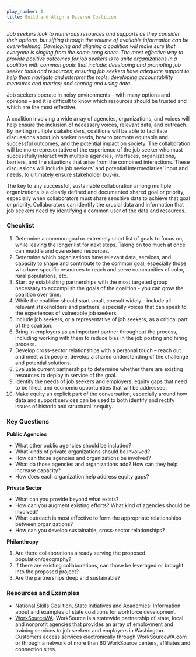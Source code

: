 ```yaml
---
play_number: 1
title: Build and Align a Diverse Coalition
---
```


*Job seekers look to numerous resources and supports as they consider their options, but sifting through the volume of available information can be overwhelming. Developing and aligning a coalition will make sure that everyone is singing from the same song sheet. The most effective way to provide positive outcomes for job seekers is to unite organizations in a coalition with common goals that include: developing and promoting job seeker tools and resources; ensuring job seekers have adequate support to help them navigate and interpret the tools; developing accountability measures and metrics; and sharing and using data.*

Job seekers operate in noisy environments – with many options and opinions – and it is difficult to know which resources should be trusted and which are the most effective. 

A coalition involving a wide array of agencies, organizations, and voices will help ensure the inclusion of necessary voices, relevant data, and outreach. By inviting multiple stakeholders, coalitions will be able to facilitate discussions about job seeker needs, how to promote equitable and successful outcomes, and the potential impact on society. The collaboration will be more representative of the experience of the job seeker who must successfully interact with multiple agencies, interfaces, organizations, barriers, and the situations that arise from the combined interactions. These discussions will include job seekers’ and potential intermediaries’ input and needs, to ultimately ensure stakeholder buy-in.

The key to any successful, sustainable collaboration among multiple organizations is a clearly defined and documented shared goal or priority, especially when collaborators must share sensitive data to achieve that goal or priority. Collaborators can identify the crucial data and information that job seekers need by identifying a common user of the data and resources.

### Checklist
1. Determine a common goal or extremely short list of goals to focus on, while leaving the longer list for next steps. Taking on too much at once can muddle and overextend resources.
2. Determine which organizations have relevant data, services, and capacity to shape and contribute to the common goal, especially those who have specific resources to reach and serve communities of color, rural populations, etc. 
3. Start by establishing partnerships with the most targeted group necessary to accomplish the goals of the coalition - you can grow the coalition over time.
4. While the coalition should start small, consult widely - include all relevant stakeholders and partners, especially voices that can speak to the experiences of vulnerable job seekers.
5. Include job seekers, or a representative of job seekers, as a critical part of the coalition.
6. Bring in employers as an important partner throughout the process, including working with them to reduce bias in the job posting and hiring process.
7. Develop cross-sector relationships with a personal touch – reach out and meet with people, develop a shared understanding of the challenge and potential solutions.
8. Evaluate current partnerships to determine whether there are existing resources to deploy in service of the goal. 
9. Identify the needs of job seekers and employers, equity gaps that need to be filled, and economic opportunities that will be addressed.
10. Make equity an explicit part of the conversation, especially around how data and support services can be used to both identify and rectify issues of historic and structural inequity.

### Key Questions
**Public Agencies**
- What other public agencies should be included?
- What kinds of private organizations should be involved?
- How can those agencies and organizations be involved?
- What do those agencies and organizations add? How can they help increase capacity?
- How does each organization help address equity gaps?

**Private Sector**
- What can you provide beyond what exists?
- How can you augment existing efforts? What kind of agencies should be involved?
- What outreach is most effective to form the appropriate relationships between organizations?
- How can you develop sustainable, cross-sector relationships?

**Philanthropy**
1. Are there collaborations already serving the proposed population/geography?
2. If there are existing collaborations, can those be leveraged or brought into the proposed project?
3. Are the partnerships deep and sustainable?

### Resources and Examples

- [National Skills Coalition, State Initiatives and Academies](https://www.nationalskillscoalition.org/state-policy/state-initiatives-academies): Information about and examples of state coalitions for workforce development. 
- [WorkSourceWA](https://www.worksourcewa.com/): WorkSource is a statewide partnership of state, local and nonprofit agencies that provides an array of employment and training services to job seekers and employers in Washington. Customers access services electronically through WorkSourceWA.com or through a network of more than 60 WorkSource centers, affiliates and connection sites.

